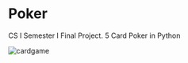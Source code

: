 # Poker
CS I Semester I Final Project. 5 Card Poker in Python

![cardgame](https://github.com/GabrielMalone/Poker/assets/167805738/1564e966-b513-4116-9015-3212059cc171)
